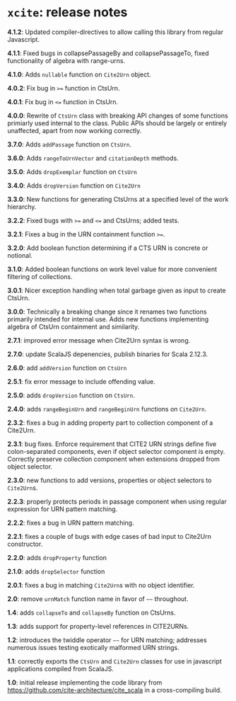 # `xcite`: release notes

**4.1.2**:  Updated compiler-directives to allow calling this library from regular Javascript.

**4.1.1**:  Fixed bugs in collapsePassageBy and collapsePassageTo, fixed functionality of algebra with range-urns.

**4.1.0**:  Adds `nullable` function on `Cite2Urn` object.

**4.0.2**:  Fix bug in `>=` function in CtsUrn.

**4.0.1**: Fix bug in `<=` function in CtsUrn.


**4.0.0**: Rewrite of `CtsUrn` class with breaking API changes of some functions primiarly used internal to the class.  Public APIs should be largely or entirely unaffected, apart from now working correctly.

**3.7.0**:   Adds `addPassage` function on `CtsUrn`.


**3.6.0**: Adds `rangeToUrnVector` and `citationDepth` methods.

**3.5.0**:  Adds `dropExemplar` function on `CtsUrn`

**3.4.0**:  Adds `dropVersion` function on `Cite2Urn`

**3.3.0**:  New functions for generating CtsUrns at a specified level of the work hierarchy.

**3.2.2**: Fixed bugs with `>=` and `<=` and CtsUrns; added tests.

**3.2.1**:  Fixes a bug in the URN containment function `>=`.

**3.2.0**: Add boolean function determining if a CTS URN is concrete or notional.

**3.1.0**: Added boolean functions on work level value for more convenient filtering of collections.

**3.0.1**: Nicer exception handling when total garbage given as input to create CtsUrn.

**3.0.0**: Technically a breaking change since it renames two functions primarily intended for internal use.  Adds new functions implementing algebra of CtsUrn containment and similarity.


**2.7.1**: improved error message when Cite2Urn syntax is wrong.

**2.7.0**: update ScalaJS depenencies, publish binaries for Scala 2.12.3.

**2.6.0**: add `addVersion` function on `CtsUrn`

**2.5.1**: fix error message to include offending value.

**2.5.0**: adds `dropVersion` function on `CtsUrn`.


**2.4.0**: adds `rangeBeginUrn` and `rangeBeginUrn` functions on `Cite2Urn`.

**2.3.2**: fixes a bug in adding property part to collection component of a Cite2Urn.

**2.3.1**: bug fixes.  Enforce requirement that CITE2 URN strings define five colon-separated components, even if object selector component is empty.  Correctly preserve collection component when extensions dropped from object selector.

**2.3.0**: new functions to add versions, properties or object selectors to `Cite2Urn`s.

**2.2.3**: properly protects periods in passage component when using regular expression for URN pattern matching.

**2.2.2**: fixes a bug in URN pattern matching.

**2.2.1**: fixes a couple of bugs with edge cases of bad input to Cite2Urn constructor.

**2.2.0**: adds `dropProperty` function

**2.1.0**: adds `dropSelector` function

**2.0.1**: fixes a bug in matching `Cite2Urn`s with no object identifier.

**2.0**: remove `urnMatch` function name in favor of `~~` throughout.

**1.4**: adds `collapseTo` and `collapseBy` function on CtsUrns.

**1.3**: adds support for property-level references in CITE2URNs.

**1.2**: introduces the twiddle operator `~~` for URN matching; addresses numerous issues testing exotically malformed URN strings.

**1.1**: correctly exports the `CtsUrn` and `Cite2Urn` classes for use in javascript applications compiled from ScalaJS.

**1.0**:  initial release implementing the code library from <https://github.com/cite-architecture/cite_scala> in a cross-compiling build.
